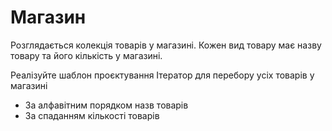 # Магазин

Розглядається колекція товарів у магазині.
Кожен вид товару має назву товару та його кількість у магазині.

Реалізуйте шаблон проєктування Ітератор для перебору усіх товарів у магазині

- За алфавітним порядком назв товарів
- За спаданням кількості товарів

